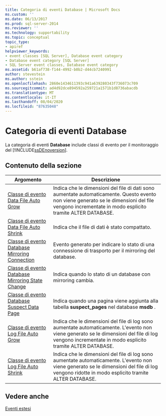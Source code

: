 ```yaml
---
title: Categoria di eventi Database | Microsoft Docs
ms.custom: ''
ms.date: 06/13/2017
ms.prod: sql-server-2014
ms.reviewer: ''
ms.technology: supportability
ms.topic: conceptual
topic_type:
- apiref
helpviewer_keywords:
- event classes [SQL Server], Database event category
- Database event category [SQL Server]
- SQL Server event classes, Database event category
ms.assetid: b61af738-f144-4992-b0b2-d44cb7240991
author: stevestein
ms.author: sstein
ms.openlocfilehash: 2860e1434611393c941a639280343f736073c709
ms.sourcegitcommit: ad4d92dce894592a259721a1571b1d8736abacdb
ms.translationtype: MT
ms.contentlocale: it-IT
ms.lasthandoff: 08/04/2020
ms.locfileid: "87635048"
---
```

# <a name="database-event-category"></a>Categoria di eventi Database
  La categoria di eventi **Database** include classi di evento per il monitoraggio del [!INCLUDE[ssDEnoversion](../../includes/ssdenoversion-md.md)].  
  
## <a name="in-this-section"></a>Contenuto della sezione  
  
|Argomento|Descrizione|  
|-----------|-----------------|  
|[Classe di evento Data File Auto Grow](data-file-auto-grow-event-class.md)|Indica che le dimensioni del file di dati sono aumentate automaticamente. Questo evento non viene generato se le dimensioni del file vengono incrementate in modo esplicito tramite ALTER DATABASE.|  
|[Classe di evento Data File Auto Shrink](data-file-auto-shrink-event-class.md)|Indica che il file di dati è stato compattato.|  
|[Classe di evento Database Mirroring Connection](database-mirroring-connection-event-class.md)|Evento generato per indicare lo stato di una connessione di trasporto per il mirroring del database.|  
|[Classe di evento Database Mirroring State Change](database-mirroring-state-change-event-class.md)|Indica quando lo stato di un database con mirroring cambia.|  
|[Classe di evento Database Suspect Data Page](database-suspect-data-page-event-class.md)|Indica quando una pagina viene aggiunta alla tabella **suspect_pages** nel database **msdb** .|  
|[Classe di evento Log File Auto Grow](log-file-auto-grow-event-class.md)|Indica che le dimensioni del file di log sono aumentate automaticamente. L'evento non viene generato se le dimensioni del file di log vengono incrementate in modo esplicito tramite ALTER DATABASE.|  
|[Classe di evento Log File Auto Shrink](log-file-auto-shrink-event-class.md)|Indica che le dimensioni del file di log sono aumentate automaticamente. L'evento non viene generato se le dimensioni del file di log vengono ridotte in modo esplicito tramite ALTER DATABASE.|  
  
## <a name="see-also"></a>Vedere anche  
 [Eventi estesi](../extended-events/extended-events.md)  
  
  
